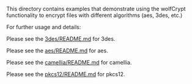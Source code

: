 
This directory contains examples that demonstrate using the wolfCrypt
functionality to encrypt files with different algorithms (aes, 3des, etc.)

For further usage and details:

Please see the [3des/README.md](3des/README.md) for 3des.

Please see the [aes/README.md](aes/README.md) for aes.

Please see the [camellia/README.md](camellia/README.md) for camellia.

Please see the [pkcs12/README.md](pkcs12/README.md) for pkcs12.
